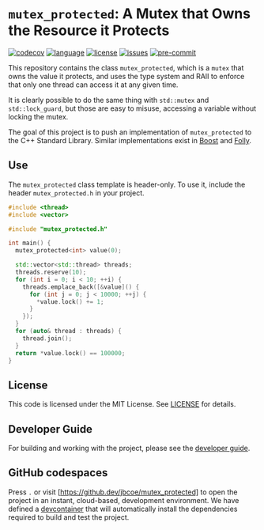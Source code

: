 # `mutex_protected`: A Mutex that Owns the Resource it Protects

[![codecov][badge.codecov]][codecov] [![language][badge.language]][language]
[![license][badge.license]][license] [![issues][badge.issues]][issues]
[![pre-commit][badge.pre-commit]][pre-commit]

[badge.language]: https://img.shields.io/badge/language-C%2B%2B14-yellow.svg
[badge.codecov]:
    https://img.shields.io/codecov/c/github/jbcoe/mutex_protected/master.svg?logo=codecov
[badge.license]: https://img.shields.io/badge/license-MIT-blue.svg
[badge.issues]: https://img.shields.io/github/issues/jbcoe/mutex_protected.svg
[badge.pre-commit]: https://img.shields.io/badge/pre--commit-enabled-brightgreen?logo=pre-commit

[codecov]: https://codecov.io/gh/jbcoe/mutex_protected
[language]: https://en.wikipedia.org/wiki/C%2B%2B14
[license]: https://en.wikipedia.org/wiki/MIT_License
[issues]: http://github.com/jbcoe/mutex_protected/issues
[pre-commit]: https://github.com/pre-commit/pre-commit

This repository contains the class `mutex_protected`, which is a `mutex` that owns
the value it protects, and uses the type system and RAII to enforce that only one
thread can access it at any given time.

It is clearly possible to do the same thing with `std::mutex` and `std::lock_guard`,
but those are easy to misuse, accessing a variable without locking the mutex.

The goal of this project is to push an implementation of `mutex_protected` to the
C++ Standard Library. Similar implementations exist in 
[Boost](https://www.boost.org/doc/libs/1_81_0/doc/html/thread/sds.html) and 
[Folly](https://github.com/facebook/folly/blob/main/folly/docs/Synchronized.md).

## Use

The `mutex_protected` class template is header-only. To use it, include the
header `mutex_protected.h` in your project.

```cpp
#include <thread>
#include <vector>

#include "mutex_protected.h"

int main() {
  mutex_protected<int> value(0);

  std::vector<std::thread> threads;
  threads.reserve(10);
  for (int i = 0; i < 10; ++i) {
    threads.emplace_back([&value]() { 
      for (int j = 0; j < 10000; ++j) { 
        *value.lock() += 1; 
      }
    });
  }
  for (auto& thread : threads) {
    thread.join();
  }
  return *value.lock() == 100000;
}
```

## License

This code is licensed under the MIT License. See [LICENSE](LICENSE) for details.

## Developer Guide

For building and working with the project, please see the [developer guide](DEVELOPMENT.md).

## GitHub codespaces

Press `.` or visit [https://github.dev/jbcoe/mutex_protected] to open the project in
an instant, cloud-based, development environment. We have defined a
[devcontainer](.devcontainer/devcontainer.json) that will automatically install
the dependencies required to build and test the project.
